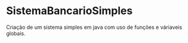 # SistemaBancarioSimples
Criação de um sistema simples em java com uso de funções e váriaveis globais.
